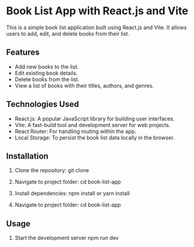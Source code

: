 # Book List App with React.js and Vite

This is a simple book list application built using React.js and Vite. It allows users to add, edit, and delete books from their list.

## Features

- Add new books to the list.
- Edit existing book details.
- Delete books from the list.
- View a list of books with their titles, authors, and genres.

## Technologies Used

- React.js: A popular JavaScript library for building user interfaces.
- Vite: A fast-build tool and development server for web projects.
- React Router: For handling routing within the app.
- Local Storage: To persist the book list data locally in the browser.

## Installation

1. Clone the repository:
   git clone <repository-url>

2. Navigate to project folder:
   cd book-list-app

3. Install dependencies:
   npm install or yarn install

4. Navigate to project folder:
   cd book-list-app

## Usage

1. Start the development server
   npm run dev

   
